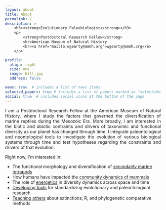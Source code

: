 ```yaml
---
layout: about
title: About
permalink: /
description: >
    <h3><strong>Evolutionary Paleobiologist</strong></h3>
    <p>
        <strong>Postdoctoral Research Fellow</strong>
        <br>American Museum of Natural History
        <br><a href="mailto:wgearty@amnh.org">wgearty@amnh.org</a>
    </p>

profile:
  align: right
  size: one
  image: Will.jpg
  address: false

news: true  # includes a list of news items
selected_papers: true # includes a list of papers marked as "selected={true}"
social: true  # includes social icons at the bottom of the page
---
```


<p align="justify">
I am a Postdoctoral Research Fellow at the American Museum of Natural History, where I study
the factors that governed the diversification of marine reptiles during the Mesozoic Era.
More broadly, I am interested in the biotic and abiotic contraints and drivers of taxonomic and
functional diversity as our planet has changed through time. I integrate
paleontological and neontological tools to investigate the evolution of various biological
systems through time and test hypotheses regarding the constraints and drivers of that evolution.
</p>

<p align="justify">
Right now, I'm interested in:
    <ul>
        <li>The functional morphology and diversification of <a href="/research/marine_invasions/">secondarily marine tetrapods</a></li>
        <li>How humans have impacted the <a href="/research/mammal_structure/">community dynamics of mammals</a></li>
        <li>The role of <a href="/research/energetics/">energetics</a> in diversity dynamics across space and time</li>
        <li><a href="/software/">Developing tools</a> for standardizing evolutionary and paleontological research</li>
        <li><a href="/teaching/">Teaching others</a> about extinctions, R, and phylogenetic comparative methods</li>
    </ul>
</p>
